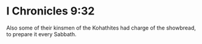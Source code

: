 # I Chronicles 9:32

Also some of their kinsmen of the Kohathites had charge of the showbread, to prepare it every Sabbath.
